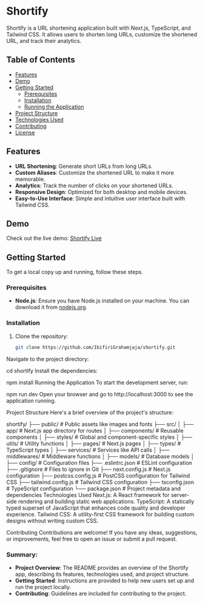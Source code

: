# Shortify

Shortify is a URL shortening application built with Next.js, TypeScript, and Tailwind CSS. It allows users to shorten long URLs, customize the shortened URL, and track their analytics.

## Table of Contents

- [Features](#features)
- [Demo](#demo)
- [Getting Started](#getting-started)
  - [Prerequisites](#prerequisites)
  - [Installation](#installation)
  - [Running the Application](#running-the-application)
- [Project Structure](#project-structure)
- [Technologies Used](#technologies-used)
- [Contributing](#contributing)
- [License](#license)

## Features

- **URL Shortening**: Generate short URLs from long URLs.
- **Custom Aliases**: Customize the shortened URL to make it more memorable.
- **Analytics**: Track the number of clicks on your shortened URLs.
- **Responsive Design**: Optimized for both desktop and mobile devices.
- **Easy-to-Use Interface**: Simple and intuitive user interface built with Tailwind CSS.

## Demo

Check out the live demo: [Shortify Live](#)

## Getting Started

To get a local copy up and running, follow these steps.

### Prerequisites

- **Node.js**: Ensure you have Node.js installed on your machine. You can download it from [nodejs.org](https://nodejs.org/).

### Installation

1. Clone the repository:

   ```bash
   git clone https://github.com/IbifiriGrahamjaja/shortify.git

Navigate to the project directory:


cd shortify
Install the dependencies:


npm install
Running the Application
To start the development server, run:


npm run dev
Open your browser and go to http://localhost:3000 to see the application running.

Project Structure
Here's a brief overview of the project's structure:


shortify/
├── public/                 # Public assets like images and fonts
├── src/
│   ├── app/                # Next.js app directory for routes
│   ├── components/         # Reusable components
│   ├── styles/             # Global and component-specific styles
│   ├── utils/              # Utility functions
│   ├── pages/              # Next.js pages
│   ├── types/              # TypeScript types
│   ├── services/           # Services like API calls
│   ├── middlewares/        # Middleware functions
│   ├── models/             # Database models
│   ├── config/             # Configuration files
├── .eslintrc.json          # ESLint configuration
├── .gitignore              # Files to ignore in Git
├── next.config.js          # Next.js configuration
├── postcss.config.js       # PostCSS configuration for Tailwind CSS
├── tailwind.config.js      # Tailwind CSS configuration
├── tsconfig.json           # TypeScript configuration
└── package.json            # Project metadata and dependencies
Technologies Used
Next.js: A React framework for server-side rendering and building static web applications.
TypeScript: A statically typed superset of JavaScript that enhances code quality and developer experience.
Tailwind CSS: A utility-first CSS framework for building custom designs without writing custom CSS.

Contributing
Contributions are welcome! If you have any ideas, suggestions, or improvements, feel free to open an issue or submit a pull request.


### Summary:
- **Project Overview**: The README provides an overview of the Shortify app, describing its features, technologies used, and project structure.
- **Getting Started**: Instructions are provided to help new users set up and run the project locally.
- **Contributing**: Guidelines are included for contributing to the project.

